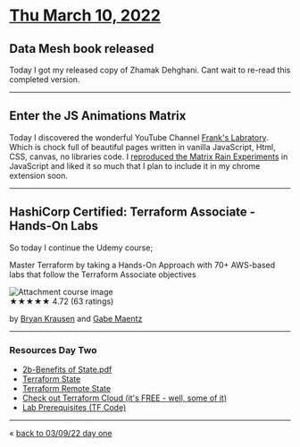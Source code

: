 # [Thu March 10, 2022](../../README.md) 

## Data Mesh book released
Today I got my released copy of Zhamak Dehghani. Cant wait to re-read this completed version. 

---

## Enter the JS Animations Matrix

Today I discovered the wonderful YouTube Channel [Frank's Labratory]. Which is chock full of beautiful pages written in vanilla JavaScript, Html, CSS, canvas, no libraries code. I [reproduced the Matrix Rain Experiments](../../topics/js/animations/matrix/index.html) in JavaScript and liked it so much that I plan to include it in my chrome extension soon. 

[Frank's Labratory]:(https://www.youtube.com/c/Frankslaboratory/featured)

---

## HashiCorp Certified: Terraform Associate - Hands-On Labs
So today I continue the Udemy course;  

Master Terraform by taking a Hands-On Approach with 70+ AWS-based labs that follow the Terraform Associate objectives

![Attachment course image](https://img-c.udemycdn.com/course/200_H/4254508_54c8_3.jpg)  
★★★★★ 4.72 (63 ratings)

by [Bryan Krausen](https://www.linkedin.com/in/btkrausen/) and [Gabe Maentz](https://www.linkedin.com/in/gabe-maentz/)  

---

### Resources Day Two

* [2b-Benefits of State.pdf](../../topics/terraform/2b-Benefits%2Bof%2BState.pdf)
* [Terraform State](https://www.terraform.io/language/state)
* [Terraform Remote State](https://www.terraform.io/language/state/remote)
* [Check out Terraform Cloud (it's FREE - well, some of it)](https://cloud.hashicorp.com/products/terraform)
* [Lab Prerequisites (TF Code)](https://github.com/btkrausen/hashicorp/tree/master/terraform/Lab%20Prerequisites/Benefits%20of%20State)


---
&laquo; [back to 03/09/22 day one](../20220309/README.md)